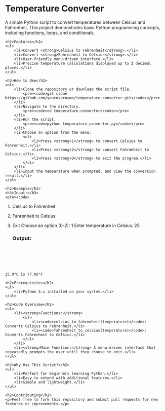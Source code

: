  <h1>Temperature Converter</h1>
    <p>A simple Python script to convert temperatures between Celsius and Fahrenheit. This project demonstrates basic Python programming concepts, including functions, loops, and conditionals.</p>

    <h2>Features</h2>
    <ul>
        <li>Convert <strong>Celsius to Fahrenheit</strong>.</li>
        <li>Convert <strong>Fahrenheit to Celsius</strong>.</li>
        <li>User-friendly menu-driven interface.</li>
        <li>Precise temperature calculations displayed up to 2 decimal places.</li>
    </ul>

    <h2>How to Use</h2>
    <ol>
        <li>Clone the repository or download the script file.
            <pre><code>git clone https://github.com/yourusername/temperature-converter.git</code></pre>
        </li>
        <li>Navigate to the directory.
            <pre><code>cd temperature-converter</code></pre>
        </li>
        <li>Run the script.
            <pre><code>python temperature_converter.py</code></pre>
        </li>
        <li>Choose an option from the menu:
            <ul>
                <li>Press <strong>1</strong> to convert Celsius to Fahrenheit.</li>
                <li>Press <strong>2</strong> to convert Fahrenheit to Celsius.</li>
                <li>Press <strong>0</strong> to exit the program.</li>
            </ul>
        </li>
        <li>Input the temperature when prompted, and view the conversion result.</li>
    </ol>

    <h2>Example</h2>
    <h3>Input:</h3>
    <pre><code>
1. Celsius to Fahrenheit
2. Fahrenheit to Celsius
0. Exit
Choose an option (0-2): 1
Enter temperature in Celsius: 25
    </code></pre>

    <h3>Output:</h3>
    <pre><code>
25.0°C is 77.00°F
    </code></pre>

    <h2>Prerequisites</h2>
    <ul>
        <li>Python 3.x installed on your system.</li>
    </ul>

    <h2>Code Overview</h2>
    <ul>
        <li><strong>Functions:</strong>
            <ul>
                <li><code>celsius_to_fahrenheit(temperature)</code>: Converts Celsius to Fahrenheit.</li>
                <li><code>fahrenheit_to_celsius(temperature)</code>: Converts Fahrenheit to Celsius.</li>
            </ul>
        </li>
        <li><strong>Main Function:</strong> A menu-driven interface that repeatedly prompts the user until they choose to exit.</li>
    </ul>

    <h2>Why Use This Script?</h2>
    <ul>
        <li>Perfect for beginners learning Python.</li>
        <li>Easy to extend with additional features.</li>
        <li>Simple and lightweight.</li>
    </ul>

    <h2>Contributing</h2>
    <p>Feel free to fork this repository and submit pull requests for new features or improvements.</p>


